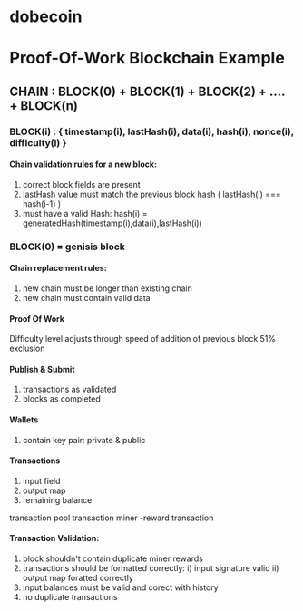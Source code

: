 # dobecoin
# Proof-Of-Work Blockchain Example

## CHAIN :  BLOCK(0) + BLOCK(1) + BLOCK(2) + .... + BLOCK(n)

### BLOCK(i) : { timestamp(i), lastHash(i), data(i), hash(i), nonce(i), difficulty(i) }

#### Chain validation rules for a new block:
1) correct block fields are present
2) lastHash value must match the previous block hash ( lastHash(i) === hash(i-1) )
3) must have a valid Hash: hash(i) = generatedHash(timestamp(i),data(i),lastHash(i))

### BLOCK(0) = genisis block

#### Chain replacement rules:
1) new chain must be longer than existing chain
2) new chain must contain valid data

#### Proof Of Work
Difficulty level adjusts through speed of addition of previous block
51% exclusion


#### Publish & Submit
1) transactions as validated
2) blocks as completed

#### Wallets
1) contain key pair: private & public

#### Transactions
1) input field
2) output map
3) remaining balance

transaction pool
transaction miner
-reward transaction

#### Transaction Validation:
1) block shouldn't contain duplicate miner rewards
2) transactions should be formatted correctly:
    i) input signature valid
    ii) output map foratted correctly
3) input balances must be valid and corect with history
4) no duplicate transactions

